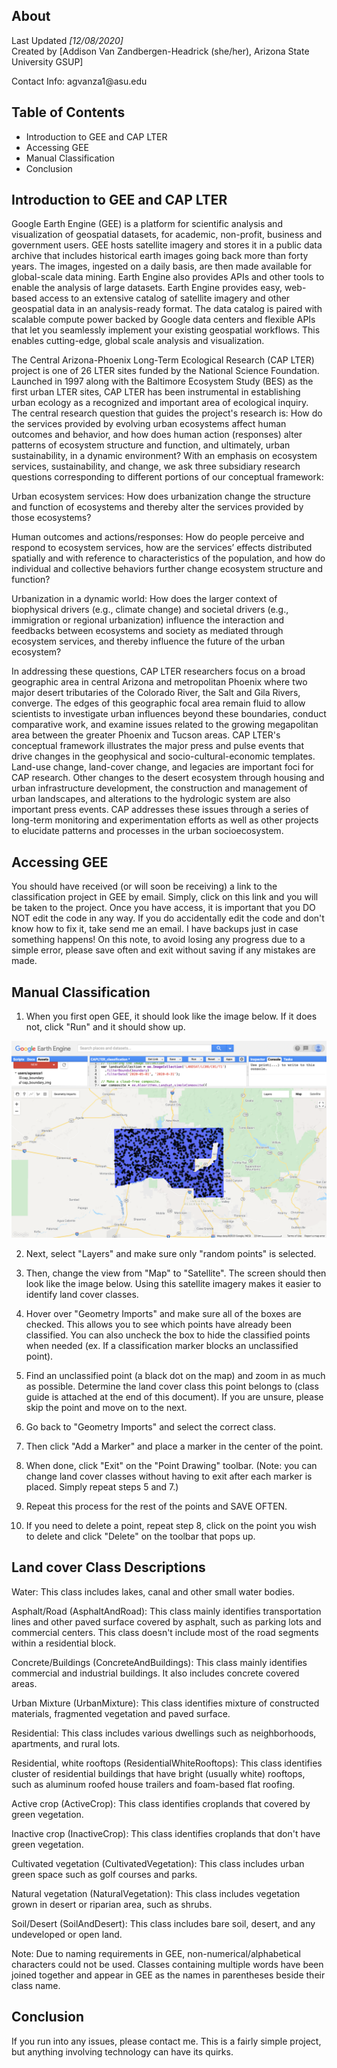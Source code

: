 ## About
Last Updated *[12/08/2020]*   
Created by [Addison Van Zandbergen-Headrick (she/her), Arizona State University GSUP]
<p>Contact Info: agvanza1@asu.edu</p>


## Table of Contents
- Introduction to GEE and CAP LTER
- Accessing GEE
- Manual Classification
- Conclusion

## Introduction to GEE and CAP LTER
<p> Google Earth Engine (GEE) is a platform for scientific analysis and visualization of geospatial datasets, for academic, non-profit, business and government users. GEE hosts satellite imagery and stores it in a public data archive that includes historical earth images going back more than forty years. The images, ingested on a daily basis, are then made available for global-scale data mining. Earth Engine also provides APIs and other tools to enable the analysis of large datasets. Earth Engine provides easy, web-based access to an extensive catalog of satellite imagery and other geospatial data in an analysis-ready format. The data catalog is paired with scalable compute power backed by Google data centers and flexible APIs that let you seamlessly implement your existing geospatial workflows. This enables cutting-edge, global scale analysis and visualization.</p>
<p> The Central Arizona-Phoenix Long-Term Ecological Research (CAP LTER) project is one of 26 LTER sites funded by the National Science Foundation. Launched in 1997 along with the Baltimore Ecosystem Study (BES) as the first urban LTER sites, CAP LTER has been instrumental in establishing urban ecology as a recognized and important area of ecological inquiry. The central research question that guides the project's research is: How do the services provided by evolving urban ecosystems affect human outcomes and behavior, and how does human action (responses) alter patterns of ecosystem structure and function, and ultimately, urban sustainability, in a dynamic environment? With an emphasis on ecosystem services, sustainability, and change, we ask three subsidiary research questions corresponding to different portions of our conceptual framework:

Urban ecosystem services: How does urbanization change the structure and function of ecosystems and thereby alter the services provided by those ecosystems?

Human outcomes and actions/responses: How do people perceive and respond to ecosystem services, how are the services’ effects distributed spatially and with reference to characteristics of the population, and how do individual and collective behaviors further change ecosystem structure and function?

Urbanization in a dynamic world: How does the larger context of biophysical drivers (e.g., climate change) and societal drivers (e.g., immigration or regional urbanization) influence the interaction and feedbacks between ecosystems and society as mediated through ecosystem services, and thereby influence the future of the urban ecosystem?

In addressing these questions, CAP LTER researchers focus on a broad geographic area in central Arizona and metropolitan Phoenix where two major desert tributaries of the Colorado River, the Salt and Gila Rivers, converge. The edges of this geographic focal area remain fluid to allow scientists to investigate urban influences beyond these boundaries, conduct comparative work, and examine issues related to the growing megapolitan area between the greater Phoenix and Tucson areas. CAP LTER's conceptual framework illustrates the major press and pulse events that drive changes in the geophysical and socio-cultural-economic templates. Land-use change, land-cover change, and legacies are important foci for CAP research. Other changes to the desert ecosystem through housing and urban infrastructure development, the construction and management of urban landscapes, and alterations to the hydrologic system are also important press events. CAP addresses these issues through a series of long-term monitoring and experimentation efforts as well as other projects to elucidate patterns and processes in the urban socioecosystem.
</p>

## Accessing GEE
<p> You should have received (or will soon be receiving) a link to the classification project in GEE by email. Simply, click on this link and you will be taken to the project. Once you have access, it is important that you DO NOT edit the code in any way. If you do accidentally edit the code and don't know how to fix it, take send me an email. I have backups just in case something happens! On this note, to avoid losing any progress due to a simple error, please save often and exit without saving if any mistakes are made. </p>

## Manual Classification
1. When you first open GEE, it should look like the image below. If it does not, click "Run" and it should show up.

![Opening Map](Images/OpenScreen.PNG)

2. Next, select "Layers" and make sure only "random points" is selected. 

3. Then, change the view from "Map" to "Satellite". The screen should then look like the image below. Using this satellite imagery makes it easier to identify land cover classes. 

4. Hover over "Geometry Imports" and make sure all of the boxes are checked. This allows you to see which points have already been classified. You can also uncheck the box to hide the classified points when needed (ex. If a classification marker blocks an unclassified point).

5. Find an unclassified point (a black dot on the map) and zoom in as much as possible. Determine the land cover class this point belongs to (class guide is attached at the end of this document). If you are unsure, please skip the point and move on to the next. 

6. Go back to "Geometry Imports" and select the correct class. 

7. Then click "Add a Marker" and place a marker in the center of the point.

8. When done, click "Exit" on the "Point Drawing" toolbar. (Note: you can change land cover classes without having to exit after each marker is placed. Simply repeat steps 5 and 7.) 

9. Repeat this process for the rest of the points and SAVE OFTEN.

10. If you need to delete a point, repeat step 8, click on the point you wish to delete and click "Delete" on the toolbar that pops up. 

## Land cover Class Descriptions
Water: This class includes lakes, canal and other small water bodies.

Asphalt/Road (AsphaltAndRoad): This class mainly identifies transportation lines and other paved surface covered by asphalt, such as parking lots and commercial centers. This class doesn't include most of the road segments within a residential block.

Concrete/Buildings (ConcreteAndBuildings): This class mainly identifies commercial and industrial buildings. It also includes concrete covered areas.

Urban Mixture (UrbanMixture): This class identifies mixture of constructed materials, fragmented vegetation and paved surface.

Residential: This class includes various dwellings such as neighborhoods, apartments, and rural lots.

Residential, white rooftops (ResidentialWhiteRooftops): This class identifies cluster of residential buildings that have bright (usually white) rooftops, such as aluminum roofed house trailers and foam-based flat roofing.

Active crop (ActiveCrop): This class identifies croplands that covered by green vegetation.

Inactive crop (InactiveCrop): This class identifies croplands that don't have green vegetation.

Cultivated vegetation (CultivatedVegetation): This class includes urban green space such as golf courses and parks.

Natural vegetation (NaturalVegetation): This class includes vegetation grown in desert or riparian area, such as shrubs.

Soil/Desert (SoilAndDesert): This class includes bare soil, desert, and any undeveloped or open land.

Note: Due to naming requirements in GEE, non-numerical/alphabetical characters could not be used. Classes containing multiple words have been joined together and appear in GEE as the names in parentheses beside their class name.

## Conclusion
If you run into any issues, please contact me. This is a fairly simple project, but anything involving technology can have its quirks. 
